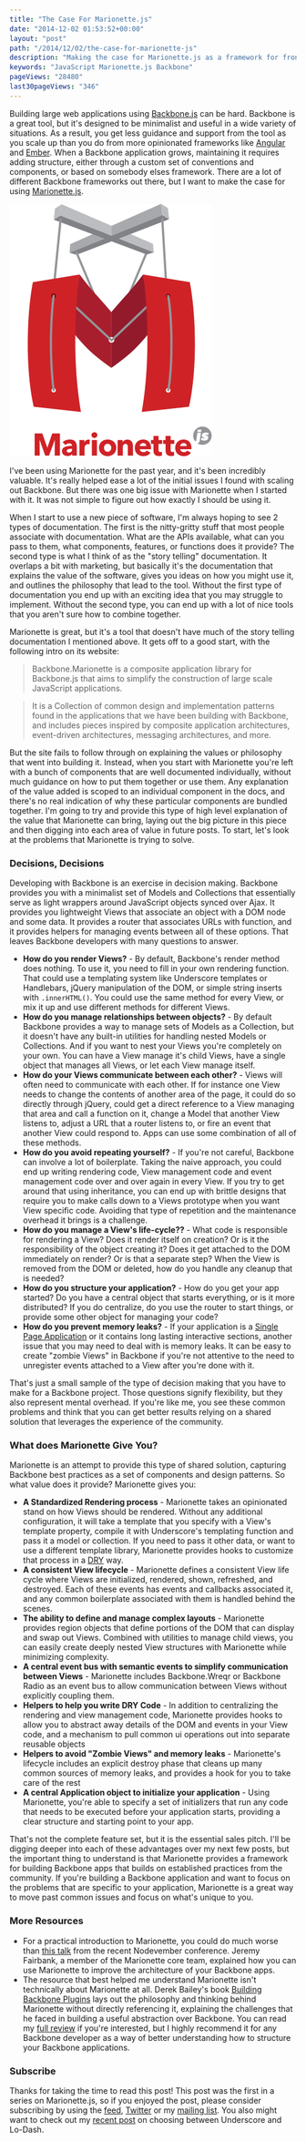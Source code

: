 ```yaml
---
title: "The Case For Marionette.js"
date: "2014-12-02 01:53:52+00:00"
layout: "post"
path: "/2014/12/02/the-case-for-marionette-js"
description: "Making the case for Marionette.js as a framework for front end development"
keywords: "JavaScript Marionette.js Backbone"
pageViews: "28480"
last30pageViews: "346"
---
```


Building large web applications using [Backbone.js][backbone] can be hard.  Backbone is a great tool, but it's designed to be minimalist and useful in a wide variety of situations.  As a result, you get less guidance and support from the tool as you scale up than you do from more opinionated frameworks like [Angular][angular] and [Ember][ember].  When a Backbone application grows, maintaining it requires adding structure, either through a custom set of conventions and components, or based on somebody elses framework.  There are a lot of different Backbone frameworks out there, but I want to make the case for using [Marionette.js][marionette].  

![Marionette Logo](/posts/images/marionettelogo.png)

I've been using Marionette for the past year, and it's been incredibly valuable.  It's really helped ease a lot of the initial issues I found with scaling out Backbone.  But there was one big issue with Marionette when I started with it. It was not simple to figure out how exactly I should be using it.

When I start to use a new piece of software, I'm always hoping to see 2 types of documentation.  The first is the nitty-gritty stuff that most people associate with documentation.  What are the APIs available, what can you pass to them, what components, features, or functions does it provide?  The second type is what I think of as the "story telling" documentation.  It overlaps a bit with marketing, but basically it's the documentation that explains the value of the software, gives you ideas on how you might use it, and outlines the philosophy that lead to the tool.  Without the first type of documentation you end up with an exciting idea that you may struggle to implement.  Without the second type, you can end up with a lot of nice tools that you aren't sure how to combine together.

Marionette is great, but it's a tool that doesn't have much of the story telling documentation I mentioned above.  It gets off to a good start, with the following intro on its website:

> Backbone.Marionette is a composite application library for Backbone.js that aims to simplify the construction of large scale JavaScript applications.

> It is a Collection of common design and implementation patterns found in the applications that we have been building with Backbone, and includes pieces inspired by composite application architectures, event-driven architectures, messaging architectures, and more.

But the site fails to follow through on explaining the values or philosophy that went into building it.  Instead, when you start with Marionette you're left with a bunch of components that are well documented individually, without much guidance on how to put them together or use them.  Any explanation of the value added is scoped to an individual component in the docs, and there's no real indication of why these particular components are bundled together. I'm going to try and provide this type of high level explanation of the value that Marionette can bring, laying out the big picture in this piece and then digging into each area of value in future posts.  To start, let's look at the problems that Marionette is trying to solve.


###  Decisions, Decisions

Developing with Backbone is an exercise in decision making.  Backbone provides you with a minimalist set of Models and Collections that essentially serve as light wrappers around JavaScript objects synced over Ajax. It provides you lightweight Views that associate an object with a DOM node and some data.  It provides a router that associates URLs with function, and it provides helpers for managing events between all of these options.  That leaves Backbone developers with many questions to answer.

- **How do you render Views?** - By default, Backbone's render method does nothing. To use it, you need to fill in your own rendering function.  That could use a templating system like Underscore templates or Handlebars, jQuery manipulation of the DOM, or simple string inserts with `.innerHTML()`.  You could use the same method for every View, or mix it up and use different methods for different Views.
- **How do you manage relationships between objects?** - By default Backbone provides a way to manage sets of Models as a Collection, but it doesn't have any built-in utilities for handling nested Models or Collections.  And if you want to nest your Views you're completely on your own.  You can have a View manage it's child Views, have a single object that manages all Views, or let each View manage itself.
- **How do your Views communicate between each other?** - Views will often need to communicate with each other.  If for instance one View needs to change the contents of another area of the page, it could do so directly through jQuery, could get a direct reference to a View managing that area and call a function on it, change a Model that another View listens to, adjust a URL that a router listens to, or fire an event that another View could respond to. Apps can use some combination of all of these methods.
- **How do you avoid repeating yourself?** - If you're not careful, Backbone can involve a lot of boilerplate.  Taking the naive approach, you could end up writing rendering code, View management code and event management code over and over again in every View.  If you try to get around that using inheritance, you can end up with brittle designs that require you to make calls down to a Views prototype when you want View specific code.  Avoiding that type of repetition and the maintenance overhead it brings is a challenge.
- **How do you manage a View's life-cycle??** - What code is responsible for rendering a View?  Does it render itself on creation?  Or is it the responsibility of the object creating it?  Does it get attached to the DOM immediately on render? Or is that a separate step?  When the View is removed from the DOM or deleted, how do you handle any cleanup that is needed?
- **How do you structure your application?** - How do you get your app started?  Do you have a central object that starts everything, or is it more distributed?  If you do centralize, do you use the router to start things, or provide some other object for managing your code?
- **How do you prevent memory leaks?** - If your application is a [Single Page Application][spa] or it contains long lasting interactive sections, another issue that you may need to deal with is memory leaks.  It can be easy to create "zombie Views" in Backbone if you're not attentive to the need to unregister events attached to a View after you're done with it.

That's just a small sample of the type of decision making that you have to make for a Backbone project.  Those questions signify flexibility, but they also represent mental overhead.  If you're like me, you see these common problems and think that you can get better results relying on a shared solution that leverages the experience of the community.  

### What does Marionette Give You?

Marionette is an attempt to provide this type of shared solution, capturing Backbone best practices as a set of components and design patterns.  So what value does it provide?  Marionette gives you:

- **A Standardized Rendering process** - Marionette takes an opinionated stand on how Views should be rendered.  Without any additional configuration, it will take a template that you specify with a View's template property, compile it with Underscore's templating function and pass it a model or collection.  If you need to pass it other data, or want to use a different template library, Marionette provides hooks to customize that process in a [DRY][dry] way.
- **A consistent View lifecycle** - Marionette defines a consistent View life cycle where Views are initialized, rendered, shown, refreshed, and destroyed.  Each of these events has events and callbacks associated it, and any common boilerplate associated with them is handled behind the scenes.
- **The ability to define and manage complex layouts** - Marionette provides region objects that define portions of the DOM that can display and swap out Views.  Combined with utilities to manage child views, you can easily create deeply nested View structures with Marionette while minimizing complexity.
- **A central event bus with semantic events to simplify communication between Views** - Marionette includes Backbone.Wreqr or Backbone Radio as an event bus to allow communication between Views without explicitly coupling them.  
- **Helpers to help you write DRY Code** - In addition to centralizing the rendering and view management code, Marionette provides hooks to allow you to abstract away details of the DOM and events in your View code, and a mechanism to pull common ui operations out into separate reusable objects
- **Helpers to avoid "Zombie Views" and memory leaks** - Marionette's lifecycle includes an explicit destroy phase that cleans up many common sources of memory leaks, and provides a hook for you to take care of the rest
- **A central Application object to initialize your application** - Using Marionette, you're able to specify a set of initializers that run any code that needs to be executed before your application starts, providing a clear structure and starting point to your app.

That's not the complete feature set, but it is the essential sales pitch.  I'll be digging deeper into each of these advantages over my next few posts, but the important thing to understand is that Marionette provides a framework for building Backbone apps that builds on established practices from the community.  If you're building a Backbone application and want to focus on the problems that are specific to your application, Marionette is a great way to move past common issues and focus on what's unique to you.


### More Resources

- For a practical introduction to Marionette, you could do much worse than [this talk][nodevemberlink] from the recent Nodevember conference.  Jeremy Fairbank, a member of the Marionette core team, explained how you can use Marionette to improve the architecture of your Backbone apps.
- The resource that best helped me understand Marionette isn't technically about Marionette at all.  Derek Bailey's book [Building Backbone Plugins][bbp] lays out the philosophy and thinking behind Marionette without directly referencing it, explaining the challenges that he faced in building a useful abstraction over Backbone.  You can read my [full review][bbpreview] if you're interested, but I highly recommend it for any Backbone developer as a way of better understanding how to structure your Backbone applications.


### Subscribe

Thanks for taking the time to read this post! This post was the first in a series on Marionette.js, so if you enjoyed the post, please consider subscribing by using the [feed](http://feedpress.me/benmccormick), [Twitter](http://twitter.com/benmccormickorg) or my [mailing list](http://eepurl.com/WFYon). You also might want to check out my [recent post][underscorelodash] on choosing between Underscore and Lo-Dash.


[marionette]:http://marionettejs.com/
[backbone]: http://backbonejs.org/
[ember]: http://emberjs.com/
[angular]:https://angularjs.org/
[spa]:http://en.wikipedia.org/wiki/Single-page_application
[dry]:http://en.wikipedia.org/wiki/Don%27t_repeat_yourself
[underscorelodash]: http://benmccormick.org/2014/11/12/underscore-vs-lodash/
[nodevemberlink]:https://www.youtube.com/watch?v=PrQSpdWkN6Q
[bbp]: https://leanpub.com/building-backbone-plugins?a=3a4Srv2pP9p87WQ_eoDoGp
[bbpreview]:http://benmccormick.org/2014/07/09/understanding-the-backbone-mindset-a-review-of-building-backbone-plugins-by-derick-bailey/
